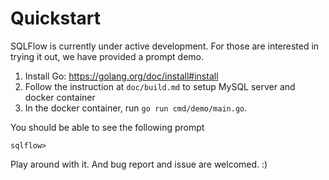 # Quickstart

SQLFlow is currently under active development. For those are interested in trying
it out, we have provided a prompt demo.

1. Install Go: https://golang.org/doc/install#install
1. Follow the instruction at `doc/build.md` to setup MySQL server and docker container
1. In the docker container, run `go run cmd/demo/main.go`.

You should be able to see the following prompt

```
sqlflow> 
```

Play around with it. And bug report and issue are welcomed. :)